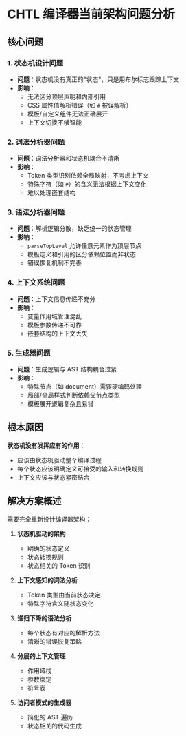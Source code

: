 # CHTL 编译器当前架构问题分析

## 核心问题

### 1. 状态机设计问题
- **问题**：状态机没有真正的"状态"，只是用布尔标志跟踪上下文
- **影响**：
  - 无法区分顶层声明和内部引用
  - CSS 属性值解析错误（如 `#` 被误解析）
  - 模板/自定义组件无法正确展开
  - 上下文切换不够智能

### 2. 词法分析器问题
- **问题**：词法分析器和状态机耦合不清晰
- **影响**：
  - Token 类型识别依赖全局映射，不考虑上下文
  - 特殊字符（如 `#`）的含义无法根据上下文变化
  - 难以处理嵌套结构

### 3. 语法分析器问题
- **问题**：解析逻辑分散，缺乏统一的状态管理
- **影响**：
  - `parseTopLevel` 允许任意元素作为顶层节点
  - 模板定义和引用的区分依赖位置而非状态
  - 错误恢复机制不完善

### 4. 上下文系统问题
- **问题**：上下文信息传递不充分
- **影响**：
  - 变量作用域管理混乱
  - 模板参数传递不可靠
  - 嵌套结构的上下文丢失

### 5. 生成器问题
- **问题**：生成逻辑与 AST 结构耦合过紧
- **影响**：
  - 特殊节点（如 document）需要硬编码处理
  - 局部/全局样式判断依赖父节点类型
  - 模板展开逻辑复杂且易错

## 根本原因

**状态机没有发挥应有的作用**：
- 应该由状态机驱动整个编译过程
- 每个状态应该明确定义可接受的输入和转换规则
- 上下文应该与状态紧密结合

## 解决方案概述

需要完全重新设计编译器架构：

1. **状态机驱动的架构**
   - 明确的状态定义
   - 状态转换规则
   - 状态相关的 Token 识别

2. **上下文感知的词法分析**
   - Token 类型由当前状态决定
   - 特殊字符含义随状态变化

3. **递归下降的语法分析**
   - 每个状态有对应的解析方法
   - 清晰的错误恢复策略

4. **分层的上下文管理**
   - 作用域栈
   - 参数绑定
   - 符号表

5. **访问者模式的生成器**
   - 简化的 AST 遍历
   - 状态相关的代码生成
